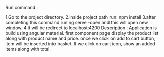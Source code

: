 
Run command :

1.Go to the project directory.
2.inside project path run: npm install
3.after completing this command run ng serve -open and this will open new window. 4.It will be redirect to localhost:4200
Description : Application is build using angular material. first component page display the product list along with product name and price. once we click on add to cart button, item will be inserted into basket. If we click on cart icon, show an added items along with total.
